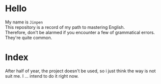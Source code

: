 # Hello
My name is `Jinpen`  
This repository is a record of my path to mastering English.  
Therefore, don't be alarmed if you encounter a few of grammatical errors. They're quite common.

# Index
After half of year, the project doesn't be used, so i just think the way is not suit me.
I ... intend to do it right now.
